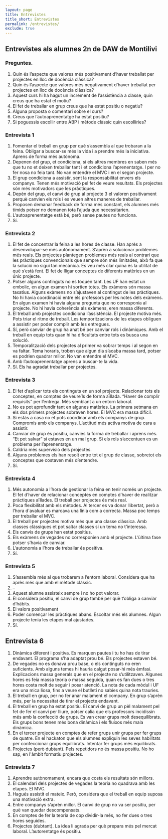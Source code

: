 ```yaml
---
layout: page
title: Entrevistes
title_short: Entrevistes
permalink: /entrevistes/
exclude: true
---
```



## Entrevistes als alumnes 2n de DAW de Montilivi

### Preguntes.

1. Quin és l’aspecte que valores més positivament d’haver treballat per projectes en lloc de docència clàssica?
1. Quin és l’aspecte que valores més negativament d’haver treballat per projectes en lloc de docència clàssica?
1. Aquest curs hi ha hagut un increment de l’assistència a classe, quin creus que ha estat el motiu?
1. El fet de treballar en grup creus que ha estat positiu o negatiu?
1. Alguna proposta o comentari sobre el curs?
1. Creus que l’autoaprenentatge ha estat positiu?
1. Si poguessis escollir entre ABP i mètode clàssic quin escolliries?


### Entrevista 1

1. Fomentar el treball en grup per què s’assembla al que trobaran a la feina. Obligar a buscar-se més la vida i a prendre més la iniciativa. Aprens de forma més autònoma. 
1. Depenen del grup, et condiciona, si els altres membres en saben més que tu no et deixen treballar tant i et condiciona l’aprenentatge. I per no fer nosa no feia tant. No van entendre el MVC i en el segon projecte.
1. El grup condiciona a assistir, sent la responsabilitat envers els companys. Tenen més motivació pel fet de veure resultats. Els projectes són més motivadors que les pràctiques.
1. Depèn del grup, el canvi de grup al projecte 3 el valoren positivament perquè canvien els rols i es veuen altres maneres de treballar.
1. Proposen demanar feedback de forma més constant, els alumnes més tímids potser no demanen tota l’ajuda que necessitarien.
1. L’autoaprenentatge està bé, però sense pautes no funciona.
1. Sí.


### Entrevista 2

1. El fet de concentrar la feina a les hores de classe. Han après a desenvolupar-se més autònomament. S’aprèn a solucionar problemes més reals. Els projectes plantegen problemes més reals al contrari que les pràctiques convencionals que sempre són més limitades, això fa que la solució no sigui tan mecànica. Es veu més clar quina és la utilitat de què s’està fent. El fet de lligar conceptes de diferents matèries en un únic projecte. 
1. Potser alguns continguts no es toquen tant. Les UF han estat un embolic, en algun examen hi sortien totes. Els exàmens són massa taxatius. Alguns exàmens no s’ajustaven al contingut de les pràctiques. No hi havia coordinació entre els professors per les notes dels exàmens. En algun examen hi havia alguna pregunta que no corresponia al projecte. No hi havia coherència als exàmens, eren massa diferents.
1. El treball amb projectes condiciona l’assistència. El projecte motiva més. Pots triar el ritme de treball. Les temporitzacions de les etapes obliguen a assistir per poder complir amb les entregues.
1. Sí, però canviar de grup ha anat bé per canviar rols i dinàmiques. Amb el treball en equip tots quan hi ha dificultats entre tots es busca una solució.
1. Temporalització dels projectes al primer va sobrar temps i al segon en va faltar. Tema horaris, troben que algun dia s’acaba massa tard, potser es podrien quadrar millor. No van entendre el MVC.
1. Amb l’autoaprenentatge aprens a buscar-te la vida. 
1. Sí. Els ha agradat treballar per projectes.

### Entrevista 3

1. El fet d’aplicar tots els continguts en un sol projecte. Relacionar tots els conceptes, en comptes de veure’ls de forma aïllada. “Haver de complir requisits” per l’entrega. Més semblant a un entorn laboral.
1. No es pot aprofundir tant en algunes matèries. La primera setmana en els dos primers projectes sobraven hores. El MVC era massa difícil.
1. Si estàs a casa no et pots coordinar amb els companys de grup. Compromís amb els companys. L’actitud més activa motiva de cara a assistir.
1. Canviar de grup és positiu, canvies la forma de treballar i aprens més. “Et pot salvar” si estaves en un mal grup. Si els rols s’accentuen es un problema per l’aprenentatge.
1. Caldria més supervisió dels projectes.
1. Alguns problemes els han resolt entre tot el grup de classe,  sobretot els conceptes que costaven més d’entendre. 
1. Sí.

### Entrevista 4

1. Més autonomia a l’hora de gestionar la feina en tenir només un projecte. El fet d’haver de relacionar conceptes en comptes d’haver de realitzar pràctiques aïllades. El treball per projectes és més real.
1. Poca flexibilitat amb els mètodes. Al tercer es va donar llibertat, però a l’hora d'avaluar es marcava una línia com a correcta. Massa poc temps per treballar el MVC.
1. El treball per projectes motiva més que una classe clàssica. Amb classes clàssiques et pot saltar classes si un tema no t’interessa.
1. Els canvis de grups han estat positius.
1. Els exàmens de vegades no corresponien amb el projecte. L’última fase potser s’havia de canviar.
1. L’autonomia a l’hora de treballar és positiva.
1. Sí.

### Entrevista 5

1. S’assembla més al que trobarem a l’entorn laboral. Considera que ha après més que amb el mètode clàssic. 
1. –
1. Aquest alumne assisteix sempre i no ho pot valorar.
1. El considera positiu, el canvi de grup també per què t’obliga a canviar d’hàbits.
1. El valora positivament
1. Poder començar les pràctiques abans. Escoltar més els alumnes. Algun projecte tenia les etapes mal ajustades.
1. Sí.


## Entrevista 6

1. Dinàmica diferent i positiva. Es marquen pautes i tu ho has de tirar endavant. El programa s’ha adaptat prou bé. Els projectes estaven bé.
1. De vegades no es donava prou base, o els continguts no eren suficients. Amb alguns temes hi hauria calgut posar-hi més èmfasi. Explicacions massa generals que en el projecte no s’utilitzaven. Algunes hores es feia massa teoria o massa seguida, quan es fan dues o tres hores costa molt de seguir i posar atenció. La nota de cada mòdul i UF era una mica liosa, fins a veure el butlletí no sabies quina nota trauries.
1. El treball en grup, per no fer anar malament el company. En grup s’aprèn més, per la necessitat de tirar el projecte endavant.
1. El treball en grup ha estat positiu. El canvi de grup un pèl malament pel fet de fer el canvi per lliure, potser calia que els professors incidissin més amb la confecció de grups. Es van crear grups molt desequilibrats. Els grups bons  tenen més bona dinàmica i els fluixos més mala dinàmica. 
1. En el tercer projecte en comptes de refer grups unir grups per fer grups de quatre.  En el hackaton que els alumnes expliquin les seves habilitats per confeccionar grups equilibrats. Intentar fer grups més equilibrats.
1. Projectes (però dubtant). Pels repetidors no és massa positiu. No ho sap, en l'àmbit formatiu projectes.


### Entrevista 7

1. Aprendre autònomament, encara que costa els resultats són millors.
1. El calendari dels projectes de vegades la teoria no quadrava amb les etapes. El MVC.
1. Hagués assistit el mateix. Però, considera que el treball en equip suposa una motivació extra.
1. Entre companys s’aprèn millor. El canvi de grup no va ser positiu, per què van quedar descompensats.
1. En comptes de fer la teoria de cop dividir-la més, no fer dues o tres hores seguides.
1. Projectes (dubtant). La idea li agrada per què prepara més pel mercat laboral. L’autorentatge és positiu. 

